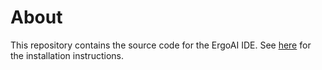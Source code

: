 # About #
This repository contains the source code for the ErgoAI IDE. See [here](https://github.com/ErgoAI/.github/blob/main/profile/README.md#installation) for the installation instructions.
